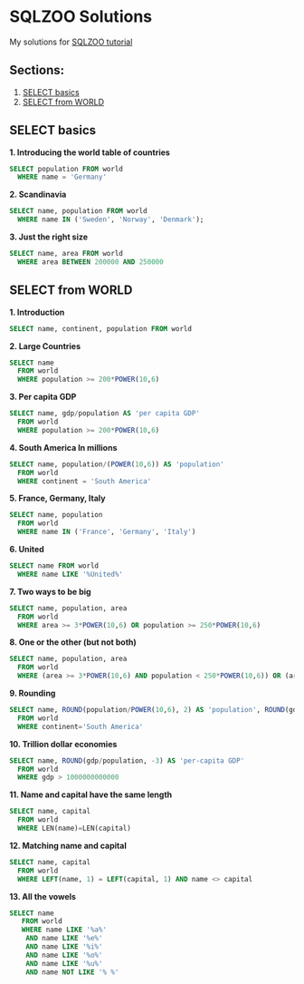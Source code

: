 # SQLZOO Solutions
My solutions for [SQLZOO tutorial](https://sqlzoo.net/) 

## Sections:
1. [SELECT basics](#select-basics)
2. [SELECT from WORLD](#select-from-world)
<!--3. [SELECT from NOBEL](#select-from-nobel)
4. [SELECT in SELECT](#select-in-select)
5. [SUM and COUNT](#sum-and-count)
6. [JOIN](#join)
7. [More JOIN](#more-join)
8. [Using NULL](#using-null)
9. [Self JOIN](#self-join)-->

## SELECT basics

**1. Introducing the world table of countries**
```sql
SELECT population FROM world
  WHERE name = 'Germany'
```
**2. Scandinavia**
```sql
SELECT name, population FROM world
  WHERE name IN ('Sweden', 'Norway', 'Denmark');
```
**3. Just the right size**
```sql
SELECT name, area FROM world
  WHERE area BETWEEN 200000 AND 250000
```

## SELECT from WORLD
**1. Introduction**
```sql
SELECT name, continent, population FROM world
```
**2. Large Countries**
```sql
SELECT name
  FROM world
  WHERE population >= 200*POWER(10,6)
```
**3. Per capita GDP**
```sql
SELECT name, gdp/population AS 'per capita GDP'
  FROM world
  WHERE population >= 200*POWER(10,6)
```
**4. South America In millions**
```sql
SELECT name, population/(POWER(10,6)) AS 'population'
  FROM world
  WHERE continent = 'South America'
```
**5. France, Germany, Italy**
```sql
SELECT name, population
  FROM world
  WHERE name IN ('France', 'Germany', 'Italy')
```
**6. United**
```sql
SELECT name FROM world
  WHERE name LIKE '%United%'
```
**7. Two ways to be big**
```sql
SELECT name, population, area
  FROM world
  WHERE area >= 3*POWER(10,6) OR population >= 250*POWER(10,6)
```
**8. One or the other (but not both)**
```sql
SELECT name, population, area
  FROM world
  WHERE (area >= 3*POWER(10,6) AND population < 250*POWER(10,6)) OR (area < 3*POWER(10,6) AND population >= 250*POWER(10,6))
```
**9. Rounding**
```sql
SELECT name, ROUND(population/POWER(10,6), 2) AS 'population', ROUND(gdp/POWER(10,9), 2) AS 'gdp'
  FROM world
  WHERE continent='South America'
```
**10. Trillion dollar economies**
```sql
SELECT name, ROUND(gdp/population, -3) AS 'per-capita GDP'
  FROM world
  WHERE gdp > 1000000000000
```
**11. Name and capital have the same length**
```sql
SELECT name, capital
  FROM world
  WHERE LEN(name)=LEN(capital)
```
**12. Matching name and capital**
```sql
SELECT name, capital
  FROM world
  WHERE LEFT(name, 1) = LEFT(capital, 1) AND name <> capital
```
**13. All the vowels**
```sql
SELECT name
   FROM world
   WHERE name LIKE '%a%' 
    AND name LIKE '%e%' 
    AND name LIKE '%i%' 
    AND name LIKE '%o%' 
    AND name LIKE '%u%' 
    AND name NOT LIKE '% %'
```
